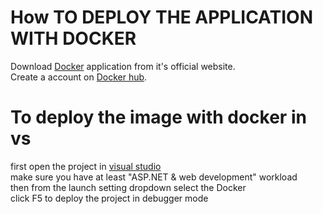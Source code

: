 ﻿# How TO DEPLOY THE APPLICATION WITH DOCKER

Download [Docker](https://www.docker.com/get-started) application from it's official website.  
Create a account on [Docker hub](https://hub.docker.com/).  

# To deploy the image with docker in vs

first open the project in [visual studio](https://visualstudio.microsoft.com/)  
make sure you have at least "ASP.NET & web development" workload  	
then from the launch setting dropdown select the Docker  
click F5 to deploy the project in debugger mode